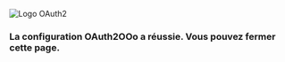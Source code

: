 ![Logo OAuth2](https://prrvchr.github.io/OAuth2OOo/OAuth2.png)
### La configuration OAuth2OOo a réussie. Vous pouvez fermer cette page.

